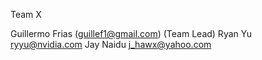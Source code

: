Team X

Guillermo Frias (guillef1@gmail.com) (Team Lead)
Ryan Yu	ryyu@nvidia.com
Jay Naidu j_hawx@yahoo.com

